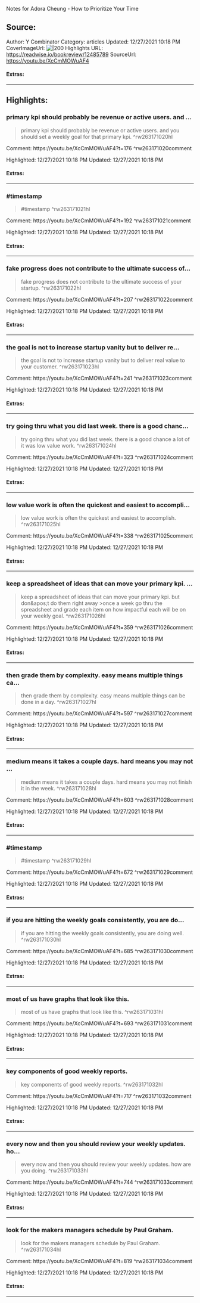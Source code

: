 Notes for Adora Cheung - How to Prioritize Your Time

## Source:
Author: Y Combinator
Category: articles
Updated: 12/27/2021 10:18 PM
CoverImageUrl: 
![|200](https://i.ytimg.com/vi/XcCmMOWuAF4/mqdefault.jpg)
Highlights URL: https://readwise.io/bookreview/12485789
SourceUrl: https://youtu.be/XcCmMOWuAF4


#### Extras:




 
-----
 ## Highlights:

### primary kpi should probably be revenue or active users. and ...
>primary kpi should probably be revenue or active users. and you should set a weekly goal for that primary kpi. ^rw263171020hl

Comment: https:&#x2F;&#x2F;youtu.be&#x2F;XcCmMOWuAF4?t=176 ^rw263171020comment

Highlighted: 12/27/2021 10:18 PM
Updated: 12/27/2021 10:18 PM


#### Extras:





------

### #timestamp
>#timestamp ^rw263171021hl

Comment: https:&#x2F;&#x2F;youtu.be&#x2F;XcCmMOWuAF4?t=192 ^rw263171021comment

Highlighted: 12/27/2021 10:18 PM
Updated: 12/27/2021 10:18 PM


#### Extras:





------

### fake progress does not contribute to the ultimate success of...
>fake progress does not contribute to the ultimate success of your startup. ^rw263171022hl

Comment: https:&#x2F;&#x2F;youtu.be&#x2F;XcCmMOWuAF4?t=207 ^rw263171022comment

Highlighted: 12/27/2021 10:18 PM
Updated: 12/27/2021 10:18 PM


#### Extras:





------

### the goal is not to increase startup vanity but to deliver re...
>the goal is not to increase startup vanity but to deliver real value to your customer. ^rw263171023hl

Comment: https:&#x2F;&#x2F;youtu.be&#x2F;XcCmMOWuAF4?t=241 ^rw263171023comment

Highlighted: 12/27/2021 10:18 PM
Updated: 12/27/2021 10:18 PM


#### Extras:





------

### try going thru what you did last week. there is a good chanc...
>try going thru what you did last week. there is a good chance a lot of it was low value work. ^rw263171024hl

Comment: https:&#x2F;&#x2F;youtu.be&#x2F;XcCmMOWuAF4?t=323 ^rw263171024comment

Highlighted: 12/27/2021 10:18 PM
Updated: 12/27/2021 10:18 PM


#### Extras:





------

### low value work is often the quickest and easiest to accompli...
>low value work is often the quickest and easiest to accomplish. ^rw263171025hl

Comment: https:&#x2F;&#x2F;youtu.be&#x2F;XcCmMOWuAF4?t=338 ^rw263171025comment

Highlighted: 12/27/2021 10:18 PM
Updated: 12/27/2021 10:18 PM


#### Extras:





------

### keep a spreadsheet of ideas that can move your primary kpi. ...
>keep a spreadsheet of ideas that can move your primary kpi. but don&amp;apos;t do them right away
&gt;once a week go thru the spreadsheet and grade each item on how impactful each will be on your weekly goal. ^rw263171026hl

Comment: https:&#x2F;&#x2F;youtu.be&#x2F;XcCmMOWuAF4?t=359 ^rw263171026comment

Highlighted: 12/27/2021 10:18 PM
Updated: 12/27/2021 10:18 PM


#### Extras:





------

### then grade them by complexity. easy means multiple things ca...
>then grade them by complexity. easy means multiple things can be done in a day. ^rw263171027hl

Comment: https:&#x2F;&#x2F;youtu.be&#x2F;XcCmMOWuAF4?t=597 ^rw263171027comment

Highlighted: 12/27/2021 10:18 PM
Updated: 12/27/2021 10:18 PM


#### Extras:





------

### medium means it takes a couple days. hard means you may not ...
>medium means it takes a couple days. hard means you may not finish it in the week. ^rw263171028hl

Comment: https:&#x2F;&#x2F;youtu.be&#x2F;XcCmMOWuAF4?t=603 ^rw263171028comment

Highlighted: 12/27/2021 10:18 PM
Updated: 12/27/2021 10:18 PM


#### Extras:





------

### #timestamp
>#timestamp ^rw263171029hl

Comment: https:&#x2F;&#x2F;youtu.be&#x2F;XcCmMOWuAF4?t=672 ^rw263171029comment

Highlighted: 12/27/2021 10:18 PM
Updated: 12/27/2021 10:18 PM


#### Extras:





------

### if you are hitting the weekly goals consistently, you are do...
>if you are hitting the weekly goals consistently, you are doing well. ^rw263171030hl

Comment: https:&#x2F;&#x2F;youtu.be&#x2F;XcCmMOWuAF4?t=685 ^rw263171030comment

Highlighted: 12/27/2021 10:18 PM
Updated: 12/27/2021 10:18 PM


#### Extras:





------

### most of us have graphs that look like this.
>most of us have graphs that look like this. ^rw263171031hl

Comment: https:&#x2F;&#x2F;youtu.be&#x2F;XcCmMOWuAF4?t=693 ^rw263171031comment

Highlighted: 12/27/2021 10:18 PM
Updated: 12/27/2021 10:18 PM


#### Extras:





------

### key components of good weekly reports.
>key components of good weekly reports. ^rw263171032hl

Comment: https:&#x2F;&#x2F;youtu.be&#x2F;XcCmMOWuAF4?t=717 ^rw263171032comment

Highlighted: 12/27/2021 10:18 PM
Updated: 12/27/2021 10:18 PM


#### Extras:





------

### every now and then you should review your weekly updates. ho...
>every now and then you should review your weekly updates. how are you doing. ^rw263171033hl

Comment: https:&#x2F;&#x2F;youtu.be&#x2F;XcCmMOWuAF4?t=744 ^rw263171033comment

Highlighted: 12/27/2021 10:18 PM
Updated: 12/27/2021 10:18 PM


#### Extras:





------

### look for the makers managers schedule by Paul Graham.
>look for the makers managers schedule by Paul Graham. ^rw263171034hl

Comment: https:&#x2F;&#x2F;youtu.be&#x2F;XcCmMOWuAF4?t=819 ^rw263171034comment

Highlighted: 12/27/2021 10:18 PM
Updated: 12/27/2021 10:18 PM


#### Extras:





------

